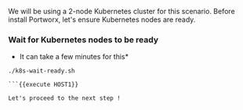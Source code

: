 We will be using a 2-node Kubernetes cluster for this scenario. Before install Portworx, let's ensure Kubernetes nodes are ready.

### Wait for Kubernetes nodes to be ready

* It can take a few minutes for this*

```
./k8s-wait-ready.sh

```{{execute HOST1}}

Let's proceed to the next step !